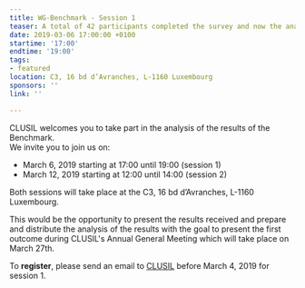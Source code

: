 ```yaml
---
title: WG-Benchmark - Session 1
teaser: A total of 42 participants completed the survey and now the analysis starts.
date: 2019-03-06 17:00:00 +0100
startime: '17:00'
endtime: '19:00'
tags:
- featured
location: C3, 16 bd d’Avranches, L-1160 Luxembourg
sponsors: ''
link: ''

---
```

CLUSIL welcomes you to take part in the analysis of the results of the Benchmark.  
We invite you to join us on:

* March 6, 2019 starting at 17:00 until 19:00 (session 1)
* March 12, 2019 starting at 12:00 until 14:00 (session 2)

Both sessions will take place at the C3, 16 bd d’Avranches, L-1160 Luxembourg.

This would be the opportunity to present the results received and prepare and distribute the analysis of the results with the goal to present the first outcome during CLUSIL's Annual General Meeting which will take place on March 27th.

To **register**, please send an email to [CLUSIL](mailto:secgen@clusil.lu) before March 4, 2019 for session 1.